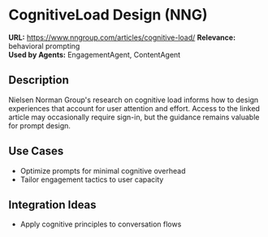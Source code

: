 # CognitiveLoad Design (NNG)

**URL:** https://www.nngroup.com/articles/cognitive-load/
**Relevance:** behavioral prompting  
**Used by Agents:** EngagementAgent, ContentAgent

## Description
Nielsen Norman Group's research on cognitive load informs how to design experiences that account for user attention and effort.
Access to the linked article may occasionally require sign-in, but the guidance remains valuable for prompt design.

## Use Cases
- Optimize prompts for minimal cognitive overhead
- Tailor engagement tactics to user capacity

## Integration Ideas
- Apply cognitive principles to conversation flows
